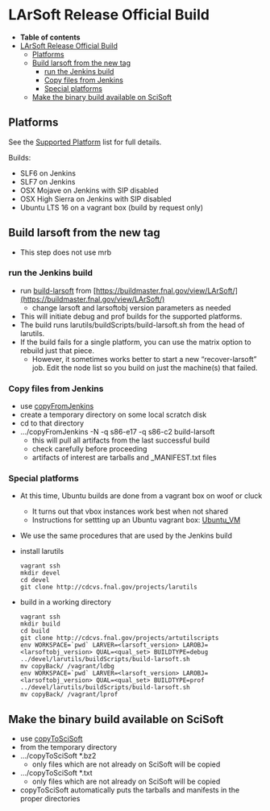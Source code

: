 LArSoft Release Official Build
==================================================================

-   **Table of contents**
-   [LArSoft Release Official Build](#LArSoft-Release-Official-Build)
    -   [Platforms](#Platforms)
    -   [Build larsoft from the new tag](#Build-larsoft-from-the-new-tag)
        -   [run the Jenkins build](#run-the-Jenkins-build)
        -   [Copy files from Jenkins](#Copy-files-from-Jenkins)
        -   [Special platforms](#Special-platforms)
    -   [Make the binary build available on SciSoft](#Make-the-binary-build-available-on-SciSoft)

Platforms
------------------------

See the [Supported Platform](Supported_platforms) list for full details.

Builds:

-   SLF6 on Jenkins
-   SLF7 on Jenkins
-   OSX Mojave on Jenkins with SIP disabled
-   OSX High Sierra on Jenkins with SIP disabled
-   Ubuntu LTS 16 on a vagrant box (build by request only)

Build larsoft from the new tag
------------------------------------------------------------------

-   This step does not use mrb

### run the Jenkins build

-   run [build-larsoft](https://buildmaster.fnal.gov/buildmaster/view/LArSoft/job/build-larsoft/) from [https://buildmaster.fnal.gov/view/LArSoft/](https://buildmaster.fnal.gov/view/LArSoft/)
    -   change larsoft and larsoftobj version parameters as needed
-   This will initiate debug and prof builds for the supported platforms.
-   The build runs larutils/buildScripts/build-larsoft.sh from the head of larutils.
-   If the build fails for a single platform, you can use the matrix option to rebuild just that piece.
    -   However, it sometimes works better to start a new “recover-larsoft” job. Edit the node list so you build on just the machine(s) that failed.

### Copy files from Jenkins

-   use [copyFromJenkins](http://scisoft.fnal.gov/scisoft/bundles/tools/copyFromJenkins)
-   create a temporary directory on some local scratch disk
-   cd to that directory
-   …/copyFromJenkins -N -q s86-e17 -q s86-c2 build-larsoft
    -   this will pull all artifacts from the last successful build
    -   check carefully before proceeding
    -   artifacts of interest are tarballs and \_MANIFEST.txt files

### Special platforms

-   At this time, Ubuntu builds are done from a vagrant box on woof or cluck
    -   It turns out that vbox instances work best when not shared
    -   Instructions for settting up an Ubuntu vagrant box: [Ubuntu\_VM](/redmine/projects/ubuntu-vm/wiki/Ubuntu_VM)
-   We use the same procedures that are used by the Jenkins build
-   install larutils

        vagrant ssh
        mkdir devel
        cd devel
        git clone http://cdcvs.fnal.gov/projects/larutils

-   build in a working directory

        vagrant ssh
        mkdir build
        cd build
        git clone http://cdcvs.fnal.gov/projects/artutilscripts
        env WORKSPACE=`pwd` LARVER=<larsoft_version> LAROBJ=<larsoftobj_version> QUAL=<qual_set> BUILDTYPE=debug ../devel/larutils/buildScripts/build-larsoft.sh
        mv copyBack/ /vagrant/ldbg
        env WORKSPACE=`pwd` LARVER=<larsoft_version> LAROBJ=<larsoftobj_version> QUAL=<qual_set> BUILDTYPE=prof ../devel/larutils/buildScripts/build-larsoft.sh
        mv copyBack/ /vagrant/lprof

Make the binary build available on SciSoft
------------------------------------------------------------------------------------------

-   use [copyToSciSoft](http://scisoft.fnal.gov/scisoft/bundles/tools/copyToSciSoft)
-   from the temporary directory
-   …/copyToSciSoft \*.bz2
    -   only files which are not already on SciSoft will be copied
-   …/copyToSciSoft \*.txt
    -   only files which are not already on SciSoft will be copied
-   copyToSciSoft automatically puts the tarballs and manifests in the proper directories
